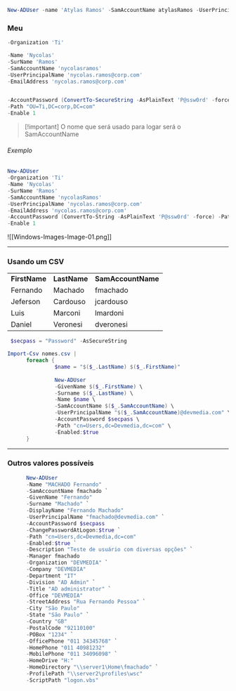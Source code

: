 ```powershell
New-ADUser -name 'Atylas Ramos' -SamAccountName atylasRamos -UserPrincipalName atylasramos@empresa.local -Path "OU=Users,OU=Vendas,DC=empresa,DC=local" -AccountPassword (ConvertTo-SecureString -AsPlainText 'Senha123' -force) -Enable $true
```

### Meu
```powershell
-Organization 'Ti'

-Name 'Nycolas'
-SurName 'Ramos'
-SamAccountName 'nycolasramos'
-UserPrincipalName 'nycolas.ramos@corp.com'
-EmailAddress 'nycolas.ramos@corp.com'


-AccountPassword (ConvertTo-SecureString -AsPlainText 'P@ssw0rd' -force)
-Path "OU=Ti,DC=corp,DC=com"
-Enable 1
```

> [!important] O nome que será usado para logar será o SamAccountName

###### Exemplo
```powershell
New-ADUser
-Organization 'Ti'
-Name 'Nycolas'
-SurName 'Ramos'
-SamAccountName 'nycolasRamos'
-UserPrincipalName 'nycolas.ramos@corp.com'
-EmailAddress 'nycolas.ramos@corp.com'
-AccountPassword (ConvertTo-String -AsPlainText 'P@ssw0rd' -force) -Path "OU=Ti,DC=corp,DC=com"
-Enable 1
```
![[Windows-Images-Image-01.png]]

---
### Usando um CSV

|   |   |   |
|---|---|---|
|**FirstName**|**LastName**|**SamAccountName**|
|Fernando|Machado|fmachado|
|Jeferson|Cardouso|jcardouso|
|Luis|Marconi|lmardoni|
|Daniel|Veronesi|dveronesi|
```powershell
 $secpass = "Password" -AsSecureString

Import-Csv nomes.csv |
      foreach {
               $name = "$($_.LastName) $($_.FirstName)"
               
               New-ADUser 
               -GivenName $($_.FirstName) \
               -Surname $($_.LastName) \
               -Name $name \
               -SamAccountName $($_.SamAccountName) \
               -UserPrincipalName "$($_.SamAccountName)@devmedia.com" \
               -AccountPassword $secpass \
               -Path "cn=Users,dc=Devmedia,dc=com" \
               -Enabled:$true
      }
 ```

---
### Outros valores possíveis
```powershell
      New-ADUser
      -Name "MACHADO Fernando" 
      -SamAccountName fmachado `
      -GivenName "Fernando" 
      -Surname "Machado" `
      -DisplayName "Fernando Machado" 
      -UserPrincipalName "fmachado@devmedia.com" `
      -AccountPassword $secpass 
      -ChangePasswordAtLogon:$true `
      -Path "cn=Users,dc=Devmedia,dc=com" 
      -Enabled:$true `
      -Description "Teste de usuário com diversas opções" `
      -Manager fmachado 
      -Organization "DEVMEDIA" `
      -Company "DEVMEDIA" 
      -Department "IT" 
      -Division "AD Admin" `
      -Title "AD administrator" `
      -Office "DEVMEDIA" 
      -StreetAddress "Rua Fernando Pessoa" `
      -City "São Paulo" 
      -State "São Paulo" `
      -Country "GB" 
      -PostalCode "92110100" 
      -POBox "1234" `
      -OfficePhone "011 34345768" `
      -HomePhone "011 40981232" 
      -MobilePhone "011 34096098" `
      -HomeDrive "H:" 
      -HomeDirectory "\\server1\Home\fmachado" `
      -ProfilePath "\\server2\profiles\wsc" 
      -ScriptPath "logon.vbs"
```